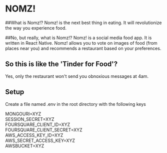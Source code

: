 # NOMZ!

##What is Nomz!?
Nomz! is the next best thing in eating. It will revolutionize the way you experience food.

##No, but really, what is Nomz!?
Nomz! is a social media food app. It is written in React Native. Nomz! allows you to vote on images of food (from places near you) and recommends a restaurant based on your preferences.

## So this is like the 'Tinder for Food'?
Yes, only the restaurant won't send you obnoxious messages at 4am.

## Setup
Create a file named .env in the root directory with the following keys

MONGOURI=XYZ  
SESSION_SECRET=XYZ  
FOURSQUARE_CLIENT_ID=XYZ  
FOURSQUARE_CLIENT_SECRET=XYZ  
AWS_ACCESS_KEY_ID=XYZ  
AWS_SECRET_ACCESS_KEY=XYZ  
AWSBUCKET=XYZ  
